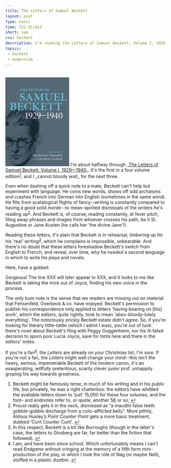 ```yaml
---
title: The Letters of Samuel Beckett
layout: post
type: basic
time: T21:15:01Z
short: sam
css: beckett
description: I'm reading the Letters of Samuel Beckett, Volume I, 1929 - 1940
topics:
 - beckett
 - modernism
---
```

<br clear="all" />
<a href="http://www.amazon.co.uk/gp/product/0521867932?ie=UTF8&amp;tag=submirespo-21&amp;linkCode=as2&amp;camp=1634&amp;creative=19450&amp;creativeASIN=0521867932"><img src="/u/2009/11/beckett-left.jpg" width="200" alt="The cover of The Letters of Samuel Beckett, Vol. I" /></a>
I'm about halfway through _<a href="http://www.amazon.co.uk/gp/product/0521867932?ie=UTF8&amp;tag=submirespo-21&amp;linkCode=as2&amp;camp=1634&amp;creative=19450&amp;creativeASIN=0521867932">The Letters of Samuel Beckett: Volume I, 1929&#8212;1940</a>_. It's the first in a four volume edition<sup id="f1"><a href="#n1">1</a></sup>, and I _cannot bloody wait_ for the next three.

Even when dashing off a quick note to a mate, Beckett can't help but experiment with language. He coins new words, shows off odd archaisms and crashes French into German into English (sometimes in the same _word_). He flits from scatalogical flights of fancy--writing is constantly compared to having a good solid _merde_--to mean-spirited dismissals of the writers he's reading up<sup id="f2"><a href="#n2">2</a></sup>. And Beckett is, of course, reading constantly, at fever pitch, filing away phrases and images from whoever crosses his path, be it St. Augustine or Jane Austen (he calls her 'the divine Jane'!).

Reading these letters, it's plain that Beckett is in rehearsal, limbering up for his 'real' writing<sup id="f3"><a href="#n3">3</a></sup>, which he complains is impossible, unbearable. And there's no doubt that these letters foreshadow Beckett's switch from English to French, and reveal, over time, why he _needed_ a second language in which to write his plays and novels.

Here, have a gobbet:

Gorgeous! The line _XXX_ will later appear in XXX, and it looks to me like Beckett is taking the mick out of Joyce, finding his own voice in the process.

The only bum note is the sense that we readers are missing out on material that Fehsenfeld, Overbeck <span class="amp">&amp;</span> co. have enjoyed. Beckett's permission to publish his correspondence only applied to letters 'having bearing on <span>[his]</span> work', which the editors, quite rightly, took to mean 'abso-bloody-lutely everything'. The notoriously prickly Beckett estate didn't agree. So, if you're looking for literary tittle-tattle (which I admit I was), you're out of luck: there's nowt about Beckett's fling with Peggy Guggenheim, nor his ill-fated decision to spurn poor Lucia Joyce, save for hints here and there in the editors' notes.

If you're a fan<sup id="f4"><a href="#n4">4</a></sup>, the _Letters_ are already on your Christmas list, I'm sure. If you're _not_ a fan, the _Letters_ might well change your mind--this isn't the heavy, serious, impenetrable Beckett of the modern canon, it's an exasperating, willfully pretentious, scarily clever junior prof. unhappily groping his way towards greatness.

<aside>
<ol>
<li id="n1">Beckett might be famously terse, in much of his writing and in his public life, but privately, he was a right chatterbox: the editors have whittled the available letters down to &#8216;just&#8217; 15,000 for these four volumes, and the foot&#8211; and endnotes refer to, or quote, another 5<abbr title="thousand">K</abbr> or so. <a href="#f1">&#8617;</a></li>
<li id="n2">Proust really gets it in the neck, dismissed as &#8220;a maudlin false teeth gobble-gobble discharge from a colic-afflicted belly&#8221;. More pithily, Aldous Huxley&#8217;s <em>Point Counter Point</em> gets a more basic treatment, dubbed &#8216;Cunt Counter Cunt&#8217;. <a href="#f2">&#8617;</a></li>
<li id="n3">In this respect, Beckett is a bit like Burroughs (though in the latter's case, the letters to Ginsberg are far, far better than the fiction that followed). <a href="#f3">&#8617;</a></li>
<li id="n4">I am, and have been since school. Which unfortunately means I can't read <em>Endgame</em> without cringing at the memory of a fifth form mini-production of the play, in which I took the r&#244;le of Nag (or maybe Nell), stuffed in a plastic dustbin. <a href="#f4">&#8617;</a></li>
</ol>
</aside>

[1]:http://www.samuel-beckett.net/molloy1.html "I took advantage of being at the seaside to lay in a store of sucking-stones. They were pebbles but I call them stones..."